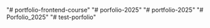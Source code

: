"# portfolio-frontend-course" 
"# porfolio-2025" 
"# portfolio-2025" 
"# Porfolio_2025" 
"# test-porfolio" 

